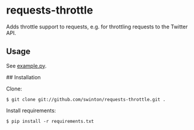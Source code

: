 # requests-throttle

Adds throttle support to requests, e.g. for throttling requests to the Twitter API.

## Usage

See [example.py](https://github.com/swinton/requests-throttle/blob/master/example.py).

## Installation

Clone:

    $ git clone git://github.com/swinton/requests-throttle.git .

Install requirements:

    $ pip install -r requirements.txt

